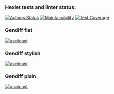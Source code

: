 ### Hexlet tests and linter status:

[![Actions Status](https://github.com/hal-ras/frontend-project-46/actions/workflows/hexlet-check.yml/badge.svg)](https://github.com/hal-ras/frontend-project-46/actions) [![Maintainability](https://api.codeclimate.com/v1/badges/f5a5e9d495f557593ddc/maintainability)](https://codeclimate.com/github/hal-ras/frontend-project-46/maintainability) [![Test Coverage](https://api.codeclimate.com/v1/badges/f5a5e9d495f557593ddc/test_coverage)](https://codeclimate.com/github/hal-ras/frontend-project-46/test_coverage)

### Gendiff flat

[![asciicast](https://asciinema.org/a/wq01LvEZQNUfRKTwLIjDPNjuB.svg)](https://asciinema.org/a/wq01LvEZQNUfRKTwLIjDPNjuB)

### Gendiff stylish

[![asciicast](https://asciinema.org/a/kTs16FJkTBSwL6eOri0UCsEDR.svg)](https://asciinema.org/a/kTs16FJkTBSwL6eOri0UCsEDR)

### Gendiff plain

[![asciicast](https://asciinema.org/a/O7AFtmg1ih9FDnNZhM8K3VGZ7.svg)](https://asciinema.org/a/O7AFtmg1ih9FDnNZhM8K3VGZ7)
